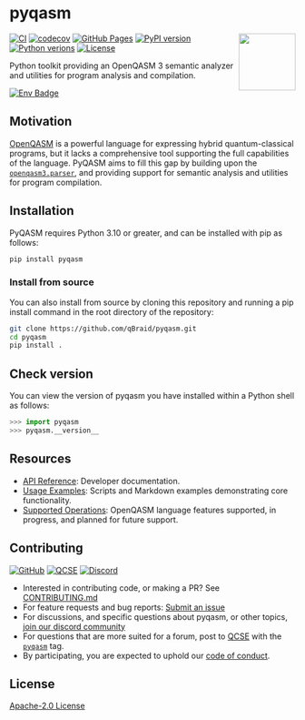 # pyqasm

<img align="right" width="100" src="https://qbraid-static.s3.amazonaws.com/pyqasm.svg"/>

[![CI](https://github.com/qBraid/pyqasm/actions/workflows/main.yml/badge.svg?branch=main)](https://github.com/qBraid/pyqasm/actions/workflows/main.yml)
[![codecov](https://codecov.io/gh/qBraid/pyqasm/graph/badge.svg?token=92YURMR8T8)](https://codecov.io/gh/qBraid/pyqasm)
[![GitHub Pages](https://img.shields.io/github/actions/workflow/status/qBraid/pyqasm/gh-pages.yml?label=docs)](https://sdk.qbraid.com/pyqasm/)
[![PyPI version](https://img.shields.io/pypi/v/pyqasm.svg?color=blue)](https://pypi.org/project/pyqasm/)
[![Python verions](https://img.shields.io/pypi/pyversions/pyqasm.svg?color=blue)](https://pypi.org/project/pyqasm/)
[![License](https://img.shields.io/github/license/qBraid/pyqasm.svg?color=purple)](https://www.apache.org/licenses/LICENSE-2.0)

Python toolkit providing an OpenQASM 3 semantic analyzer and utilities for program analysis and compilation.


[![Env Badge](https://img.shields.io/endpoint?url=https://api.qbraid.com/api/environments/valid?envSlug=pyqasm_l9qauu&label=Launch+on+qBraid&labelColor=white&logo=rocket&logoSize=auto&style=for-the-badge)](http://account.qbraid.com?gitHubUrl=https://github.com/qBraid/pyqasm.git&envId=pyqasm_l9qauu)


## Motivation
[OpenQASM](https://openqasm.com/) is a powerful language for expressing hybrid quantum-classical programs, but it lacks a comprehensive tool supporting the full capabilities of the language. PyQASM aims to fill this gap by building upon the [`openqasm3.parser`](https://github.com/openqasm/openqasm/blob/ast-py/v1.0.1/source/openqasm/openqasm3/parser.py), and providing support for semantic analysis and utilities for program compilation.

## Installation

PyQASM requires Python 3.10 or greater, and can be installed with pip as follows:

```bash
pip install pyqasm
```

### Install from source 

You can also install from source by cloning this repository and running a pip install command
in the root directory of the repository:

```bash
git clone https://github.com/qBraid/pyqasm.git
cd pyqasm
pip install .
```

## Check version

You can view the version of pyqasm you have installed within a Python shell as follows:

```python
>>> import pyqasm
>>> pyqasm.__version__
```

## Resources

- [API Reference](https://qbraid.github.io/pyqasm/api/pyqasm.html): Developer documentation.
- [Usage Examples](examples): Scripts and Markdown examples demonstrating core functionality.
- [Supported Operations](pyqasm/README.md#supported-operations): OpenQASM language features supported, in progress, and planned for future support.

## Contributing

[![GitHub](https://img.shields.io/badge/issue_tracking-github-black?logo=github)](https://github.com/qBraid/pyqasm/issues)
[![QCSE](https://img.shields.io/badge/QCSE-pyqasm-orange?logo=stackexchange)](https://quantumcomputing.stackexchange.com/questions/tagged/pyqasm)
[![Discord](https://img.shields.io/badge/Discord-%235865F2.svg?logo=discord&logoColor=white)](https://discord.gg/TPBU2sa8Et)

- Interested in contributing code, or making a PR? See
  [CONTRIBUTING.md](CONTRIBUTING.md)
- For feature requests and bug reports:
  [Submit an issue](https://github.com/qBraid/pyqasm/issues)
- For discussions, and specific questions about pyqasm, or
  other topics, [join our discord community](https://discord.gg/TPBU2sa8Et)
- For questions that are more suited for a forum, post to
  [QCSE](https://quantumcomputing.stackexchange.com/)
  with the [`pyqasm`](https://quantumcomputing.stackexchange.com/questions/tagged/pyqasm) tag.
- By participating, you are expected to uphold our [code of conduct](CODE_OF_CONDUCT).

## License

[Apache-2.0 License](LICENSE)
